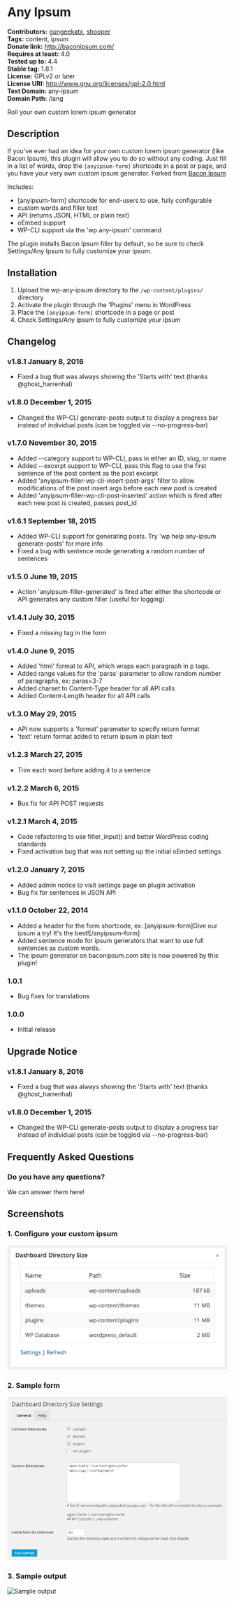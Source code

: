 # Any Ipsum #
**Contributors:** [gungeekatx](https://profiles.wordpress.org/gungeekatx), [shooper](https://profiles.wordpress.org/shooper)  
**Tags:** content, ipsum  
**Donate link:** http://baconipsum.com/  
**Requires at least:** 4.0  
**Tested up to:** 4.4  
**Stable tag:** 1.8.1  
**License:** GPLv2 or later  
**License URI:** http://www.gnu.org/licenses/gpl-2.0.html  
**Text Domain:** any-ipsum  
**Domain Path:** /lang  

Roll your own custom lorem ipsum generator

## Description ##

If you've ever had an idea for your own custom lorem ipsum generator (like Bacon Ipsum), this plugin will allow you to do so without any coding.  Just fill in a list of words, drop
the `[anyipsum-form]` shortcode in a post or page, and you have your very own custom ipsum generator. Forked from [Bacon Ipsum](http://baconipsum.com)

Includes:

* [anyipsum-form] shortcode for end-users to use, fully configurable
* custom words and filler text
* API (returns JSON, HTML or plain text)
* oEmbed support
* WP-CLI support via the 'wp any-ipsum' command

The plugin installs Bacon Ipsum filler by default, so be sure to check Settings/Any Ipsum to fully customize your ipsum.


## Installation ##

1. Upload the wp-any-ipsum directory to the `/wp-content/plugins/` directory
2. Activate the plugin through the 'Plugins' menu in WordPress
3. Place the `[anyipsum-form]` shortcode in a page or post
4. Check Settings/Any Ipsum to fully customize your ipsum


## Changelog ##

### v1.8.1 January 8, 2016 ###
* Fixed a bug that was always showing the 'Starts with' text (thanks @ghost_harrenhal)

### v1.8.0 December 1, 2015 ###
* Changed the WP-CLI generate-posts output to display a progress bar instead of individual posts (can be toggled via --no-progress-bar)

### v1.7.0 November 30, 2015 ###
* Added --category support to WP-CLI, pass in either an ID, slug, or name
* Added --excerpt support to WP-CLI, pass this flag to use the first sentence of the post content as the post excerpt
* Added 'anyipsum-filler-wp-cli-insert-post-args' filter to allow modifications of the post insert args before each new post is created
* Added 'anyipsum-filler-wp-cli-post-inserted' action which is fired after each new post is created, passes post_id

### v1.6.1 September 18, 2015 ###
* Added WP-CLI support for generating posts.  Try 'wp help any-ipsum generate-posts' for more info
* Fixed a bug with sentence mode generating a random number of sentences

### v1.5.0 June 19, 2015 ###
* Action 'anyipsum-filler-generated' is fired after either the shortcode or API generates any custom filler (useful for logging)

### v1.4.1 July 30, 2015 ###
* Fixed a missing </div> tag in the form

### v1.4.0 June 9, 2015 ###
* Added 'html' format to API, which wraps each paragraph in p tags.
* Added range values for the 'paras' parameter to allow random number of paragraphs, ex: paras=3-7
* Added charset to Content-Type header for all API calls
* Added Content-Length header for all API calls

### v1.3.0 May 29, 2015 ###
* API now supports a 'format' parameter to specify return format
* 'text' return format added to return ipsum in plain text

### v1.2.3 March 27, 2015 ###
* Trim each word before adding it to a sentence

### v1.2.2 March 6, 2015 ###
* Bux fix for API POST requests

### v1.2.1 March 4, 2015 ###
* Code refactoring to use filter_input() and better WordPress coding standards
* Fixed activation bug that was not setting up the initial oEmbed settings

### v1.2.0 January 7, 2015 ###
* Added admin notice to visit settings page on plugin activation
* Bug fix for sentences in JSON API

### v1.1.0 October 22, 2014 ###
* Added a header for the form shortcode, ex: [anyipsum-form]Give our ipsum a try!  It's the best![/anyipsum-form]
* Added sentence mode for ipsum generators that want to use full sentences as custom words.
* The ipsum generator on baconipsum.com site is now powered by this plugin!

### 1.0.1 ###
* Bug fixes for translations

### 1.0.0 ###
* Initial release


## Upgrade Notice ##

### v1.8.1 January 8, 2016 ###
* Fixed a bug that was always showing the 'Starts with' text (thanks @ghost_harrenhal)

### v1.8.0 December 1, 2015 ###
* Changed the WP-CLI generate-posts output to display a progress bar instead of individual posts (can be toggled via --no-progress-bar)


## Frequently Asked Questions ##

### Do you have any questions? ###
We can answer them here!


## Screenshots ##

### 1. Configure your custom ipsum ###
![Configure your custom ipsum](https://raw.githubusercontent.com/petenelson/dashboard-directory-size/master/assets/screenshot-1.png)

### 2. Sample form ###
![Sample form](https://raw.githubusercontent.com/petenelson/dashboard-directory-size/master/assets/screenshot-2.png)

### 3. Sample output ###
![Sample output](https://raw.githubusercontent.com/petenelson/dashboard-directory-size/master/assets/screenshot-3.png)

